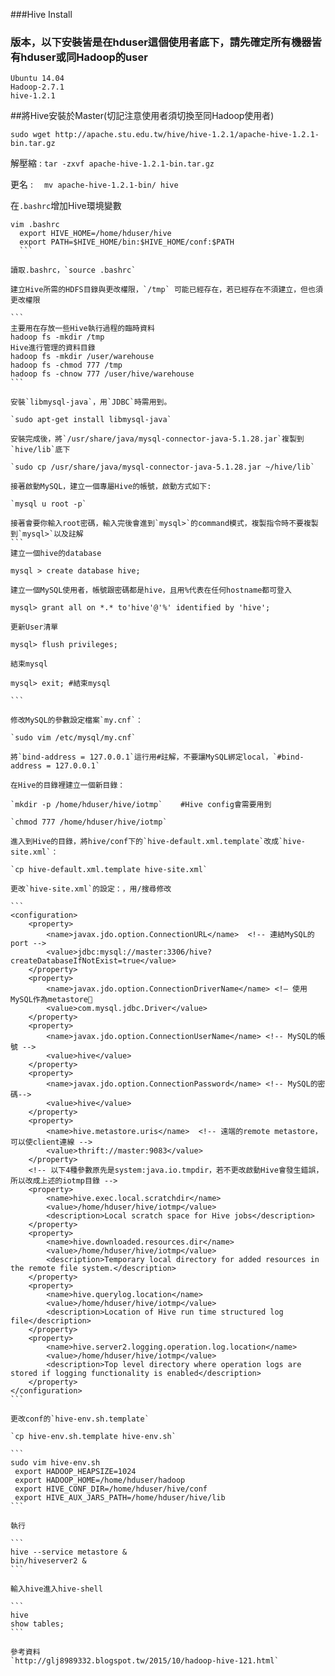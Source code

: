 ###Hive Install

### 版本，以下安裝皆是在hduser這個使用者底下，請先確定所有機器皆有hduser或同Hadoop的user

```
Ubuntu 14.04
Hadoop-2.7.1
hive-1.2.1
```

##將Hive安裝於Master(切記注意使用者須切換至同Hadoop使用者)

`sudo wget http://apache.stu.edu.tw/hive/hive-1.2.1/apache-hive-1.2.1-bin.tar.gz`

解壓縮 : `tar -zxvf apache-hive-1.2.1-bin.tar.gz`

更名 : 　`mv apache-hive-1.2.1-bin/ hive`

在`.bashrc`增加Hive環境變數

````
vim .bashrc
  export HIVE_HOME=/home/hduser/hive
  export PATH=$HIVE_HOME/bin:$HIVE_HOME/conf:$PATH
  ```

讀取.bashrc，`source .bashrc`

建立Hive所需的HDFS目錄與更改權限，`/tmp` 可能已經存在，若已經存在不須建立，但也須更改權限

```
主要用在存放一些Hive執行過程的臨時資料
hadoop fs -mkdir /tmp 
Hive進行管理的資料目錄
hadoop fs -mkdir /user/warehouse
hadoop fs -chmod 777 /tmp
hadoop fs -chnow 777 /user/hive/warehouse
```

安裝`libmysql-java`，用`JDBC`時需用到。

`sudo apt-get install libmysql-java`

安裝完成後，將`/usr/share/java/mysql-connector-java-5.1.28.jar`複製到`hive/lib`底下

`sudo cp /usr/share/java/mysql-connector-java-5.1.28.jar ~/hive/lib`

接著啟動MySQL，建立一個專屬Hive的帳號，啟動方式如下:

`mysql u root -p`

接著會要你輸入root密碼，輸入完後會進到`mysql>`的command模式，複製指令時不要複製到`mysql>`以及註解
```
建立一個hive的database

mysql > create database hive; 

建立一個MySQL使用者，帳號跟密碼都是hive，且用%代表在任何hostname都可登入

mysql> grant all on *.* to'hive'@'%' identified by 'hive';    

更新User清單

mysql> flush privileges; 

結束mysql

mysql> exit; #結束mysql

```

修改MySQL的參數設定檔案`my.cnf`：

`sudo vim /etc/mysql/my.cnf`

將`bind-address = 127.0.0.1`這行用#註解，不要讓MySQL綁定local，`#bind-address = 127.0.0.1`

在Hive的目錄裡建立一個新目錄：

`mkdir -p /home/hduser/hive/iotmp`    #Hive config會需要用到

`chmod 777 /home/hduser/hive/iotmp`

進入到Hive的目錄，將hive/conf下的`hive-default.xml.template`改成`hive-site.xml`： 

`cp hive-default.xml.template hive-site.xml`

更改`hive-site.xml`的設定：，用/搜尋修改

```
<configuration>
    <property>
        <name>javax.jdo.option.ConnectionURL</name>  <!-- 連結MySQL的port -->
        <value>jdbc:mysql://master:3306/hive?createDatabaseIfNotExist=true</value>
    </property>
    <property>
        <name>javax.jdo.option.ConnectionDriverName</name> <!– 使用MySQL作為metastore
        <value>com.mysql.jdbc.Driver</value>
    </property>
    <property>
        <name>javax.jdo.option.ConnectionUserName</name> <!-- MySQL的帳號 -->
        <value>hive</value>
    </property>
    <property>
        <name>javax.jdo.option.ConnectionPassword</name> <!-- MySQL的密碼-->
        <value>hive</value>
    </property>
    <property>
        <name>hive.metastore.uris</name>  <!-- 遠端的remote metastore，可以使client連線 -->
        <value>thrift://master:9083</value> 
    </property>
    <!-- 以下4種參數原先是system:java.io.tmpdir，若不更改啟動Hive會發生錯誤，所以改成上述的iotmp目錄 -->
    <property>
        <name>hive.exec.local.scratchdir</name>
        <value>/home/hduser/hive/iotmp</value>
        <description>Local scratch space for Hive jobs</description>
    </property>
    <property>
        <name>hive.downloaded.resources.dir</name>
        <value>/home/hduser/hive/iotmp</value>
        <description>Temporary local directory for added resources in the remote file system.</description>
    </property>
    <property>
        <name>hive.querylog.location</name>
        <value>/home/hduser/hive/iotmp</value>
        <description>Location of Hive run time structured log file</description>
    </property>
    <property>
        <name>hive.server2.logging.operation.log.location</name>
        <value>/home/hduser/hive/iotmp</value>
        <description>Top level directory where operation logs are stored if logging functionality is enabled</description>
    </property>
</configuration>
```

更改conf的`hive-env.sh.template`

`cp hive-env.sh.template hive-env.sh`

```
sudo vim hive-env.sh
 export HADOOP_HEAPSIZE=1024
 export HADOOP_HOME=/home/hduser/hadoop
 export HIVE_CONF_DIR=/home/hduser/hive/conf
 export HIVE_AUX_JARS_PATH=/home/hduser/hive/lib
```

執行

```
hive --service metastore &
bin/hiveserver2 &
```

輸入hive進入hive-shell

```
hive
show tables;
```

參考資料
`http://glj8989332.blogspot.tw/2015/10/hadoop-hive-121.html`




